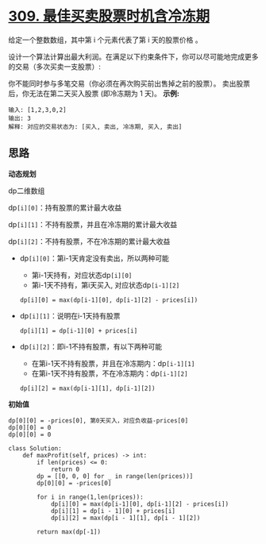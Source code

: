 # [309. 最佳买卖股票时机含冷冻期](https://leetcode-cn.com/problems/best-time-to-buy-and-sell-stock-with-cooldown/)

给定一个整数数组，其中第 i 个元素代表了第 i 天的股票价格 。

设计一个算法计算出最大利润。在满足以下约束条件下，你可以尽可能地完成更多的交易（多次买卖一支股票）:

你不能同时参与多笔交易（你必须在再次购买前出售掉之前的股票）。
卖出股票后，你无法在第二天买入股票 (即冷冻期为 1 天)。
**示例:**

```
输入: [1,2,3,0,2]
输出: 3 
解释: 对应的交易状态为: [买入, 卖出, 冷冻期, 买入, 卖出]
```



## 思路

**动态规划**

dp二维数组

dp`[i][0]`：持有股票的累计最大收益

dp`[i][1]`：不持有股票，并且在冷冻期的累计最大收益

dp`[i][2]`：不持有股票，不在冷冻期的累计最大收益



- dp`[i][0]`：第i-1天肯定没有卖出，所以两种可能

  - 第i-1天持有，对应状态dp`[i][0]`
  - 第i-1天不持有，第i天买入, 对应状态dp`[i-1][2]`

  ```
  dp[i][0] = max(dp[i-1][0], dp[i-1][2] - prices[i])
  ```

  

- dp`[i][1]`：说明在i-1天持有股票

  ```
  dp[i][1] = dp[i-1][0] + prices[i]
  ```

  

- dp`[i][2]`：即i-1不持有股票，有以下两种可能

  - 在第i-1天不持有股票，并且在冷冻期内：dp`[i-1][1]`
  - 在第i-1天不持有股票，不在冷冻期内：dp`[i-1][2]`

  ```
  dp[i][2] = max(dp[i-1][1], dp[i-1][2])
  ```



**初始值**

```
dp[0][0] = -prices[0], 第0天买入，对应负收益-prices[0]
dp[0][0] = 0
dp[0][0] = 0
```





```
class Solution:
    def maxProfit(self, prices) -> int:
        if len(prices) <= 0:
            return 0
        dp = [[0, 0, 0] for _ in range(len(prices))]
        dp[0][0] = -prices[0]

        for i in range(1,len(prices)):
            dp[i][0] = max(dp[i-1][0], dp[i-1][2] - prices[i])
            dp[i][1] = dp[i - 1][0] + prices[i]
            dp[i][2] = max(dp[i - 1][1], dp[i - 1][2])

        return max(dp[-1])
```


